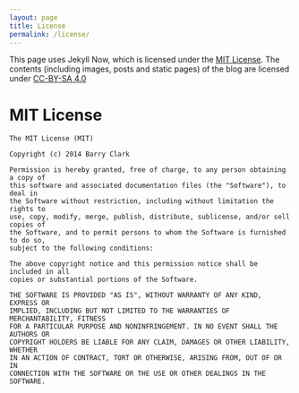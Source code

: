 ```yaml
---
layout: page
title: License
permalink: /license/
---
```


This page uses Jekyll Now, which is licensed under the [MIT License](http://opensource.org/licenses/MIT). The contents (including images, posts and static pages) of the blog are licensed under [CC-BY-SA 4.0](http://creativecommons.org/licenses/by-sa/4.0/)

# MIT License

    The MIT License (MIT)

    Copyright (c) 2014 Barry Clark

    Permission is hereby granted, free of charge, to any person obtaining a copy of
    this software and associated documentation files (the "Software"), to deal in
    the Software without restriction, including without limitation the rights to
    use, copy, modify, merge, publish, distribute, sublicense, and/or sell copies of
    the Software, and to permit persons to whom the Software is furnished to do so,
    subject to the following conditions:

    The above copyright notice and this permission notice shall be included in all
    copies or substantial portions of the Software.

    THE SOFTWARE IS PROVIDED "AS IS", WITHOUT WARRANTY OF ANY KIND, EXPRESS OR
    IMPLIED, INCLUDING BUT NOT LIMITED TO THE WARRANTIES OF MERCHANTABILITY, FITNESS
    FOR A PARTICULAR PURPOSE AND NONINFRINGEMENT. IN NO EVENT SHALL THE AUTHORS OR
    COPYRIGHT HOLDERS BE LIABLE FOR ANY CLAIM, DAMAGES OR OTHER LIABILITY, WHETHER
    IN AN ACTION OF CONTRACT, TORT OR OTHERWISE, ARISING FROM, OUT OF OR IN
    CONNECTION WITH THE SOFTWARE OR THE USE OR OTHER DEALINGS IN THE SOFTWARE.